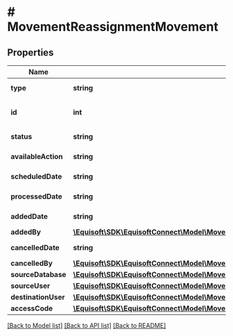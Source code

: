 # # MovementReassignmentMovement

## Properties

Name | Type | Description | Notes
------------ | ------------- | ------------- | -------------
**type** | **string** |  | [default to 'REASSIGNMENT']
**id** | **int** | Unique numerical identifier. | [optional]
**status** | **string** | Movement status. | [optional]
**availableAction** | **string** | Available action. | [optional]
**scheduledDate** | **string** | Scheduled date. | [optional]
**processedDate** | **string** | Processed date. | [optional]
**addedDate** | **string** | Added date. | [optional]
**addedBy** | [**\Equisoft\SDK\EquisoftConnect\Model\MovementClientBaseUsingDistributionListMovementAddedBy**](MovementClientBaseUsingDistributionListMovementAddedBy.md) |  | [optional]
**cancelledDate** | **string** | Cancelled date. | [optional]
**cancelledBy** | [**\Equisoft\SDK\EquisoftConnect\Model\MovementClientBaseUsingDistributionListMovementCancelledBy**](MovementClientBaseUsingDistributionListMovementCancelledBy.md) |  | [optional]
**sourceDatabase** | [**\Equisoft\SDK\EquisoftConnect\Model\MovementDatabase**](MovementDatabase.md) |  |
**sourceUser** | [**\Equisoft\SDK\EquisoftConnect\Model\MovementUser**](MovementUser.md) |  |
**destinationUser** | [**\Equisoft\SDK\EquisoftConnect\Model\MovementUser**](MovementUser.md) |  |
**accessCode** | [**\Equisoft\SDK\EquisoftConnect\Model\MovementGatewayAccessCode**](MovementGatewayAccessCode.md) |  |

[[Back to Model list]](../../README.md#models) [[Back to API list]](../../README.md#endpoints) [[Back to README]](../../README.md)
